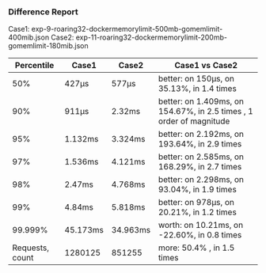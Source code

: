 ### Difference Report
Case1: exp-9-roaring32-dockermemorylimit-500mb-gomemlimit-400mib.json
Case2: exp-11-roaring32-dockermemorylimit-200mb-gomemlimit-180mib.json

|Percentile|Case1|Case2|Case1 vs Case2|
|---|---|---|---|
|50%|427µs|577µs|better: on 150µs, on 35.13%, in 1.4 times |
|90%|911µs|2.32ms|better: on 1.409ms, on 154.67%, in 2.5 times , 1 order of magnitude|
|95%|1.132ms|3.324ms|better: on 2.192ms, on 193.64%, in 2.9 times |
|97%|1.536ms|4.121ms|better: on 2.585ms, on 168.29%, in 2.7 times |
|98%|2.47ms|4.768ms|better: on 2.298ms, on 93.04%, in 1.9 times |
|99%|4.84ms|5.818ms|better: on 978µs, on 20.21%, in 1.2 times |
|99.999%|45.173ms|34.963ms|worth: on 10.21ms, on -22.60%, in 0.8 times |
|Requests, count|1280125|851255|more: 50.4% , in 1.5 times |
